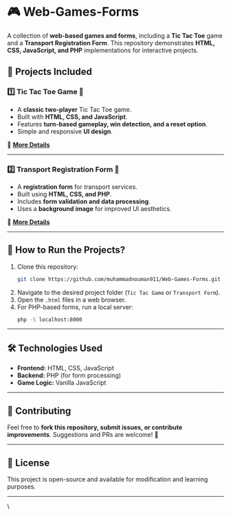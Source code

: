 # 🎮 Web-Games-Forms

A collection of **web-based games and forms**, including a **Tic Tac Toe** game and a **Transport Registration Form**. This repository demonstrates **HTML, CSS, JavaScript, and PHP** implementations for interactive projects.

## 📌 Projects Included

### 1️⃣ Tic Tac Toe Game 🎲
- A **classic two-player** Tic Tac Toe game.
- Built with **HTML, CSS, and JavaScript**.
- Features **turn-based gameplay, win detection, and a reset option**.
- Simple and responsive **UI design**.

🔗 **[More Details](./Tic%20Tac%20Game/README.md)**

---

### 2️⃣ Transport Registration Form 🚗
- A **registration form** for transport services.
- Built using **HTML, CSS, and PHP**.
- Includes **form validation and data processing**.
- Uses a **background image** for improved UI aesthetics.

🔗 **[More Details](./Transport%20Form/README.md)**

---

## 🚀 How to Run the Projects?
1. Clone this repository:
   ```sh
   git clone https://github.com/muhammadnouman911/Web-Games-Forms.git
   ```
2. Navigate to the desired project folder (`Tic Tac Game` or `Transport Form`).
3. Open the `.html` files in a web browser.
4. For PHP-based forms, run a local server:
   ```sh
   php -S localhost:8000
   ```

---

## 🛠️ Technologies Used
- **Frontend:** HTML, CSS, JavaScript
- **Backend:** PHP (for form processing)
- **Game Logic:** Vanilla JavaScript

---

## 🤝 Contributing
Feel free to **fork this repository, submit issues, or contribute improvements**. Suggestions and PRs are welcome! 🚀

---

## 📜 License
This project is open-source and available for modification and learning purposes.

---
\

